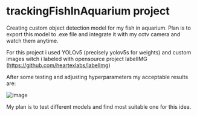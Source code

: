 ﻿# trackingFishInAquarium project
 
 Creating custom object detection model for my fish in aquarium. Plan is to export this model to .exe file and integrate it with my cctv camera and watch them anytime.

For this project i used YOLOv5 (precisely yolov5s for weights) and custom images witch i labeled with opensource project labelIMG (https://github.com/heartexlabs/labelImg)

After some testing and adjusting hyperparameters my acceptable results are:
 
![image](https://user-images.githubusercontent.com/26661967/187899356-8696dd61-98c3-468b-9c28-db0cdf49f16e.png)

My plan is to test different models and find most suitable one for this idea.
